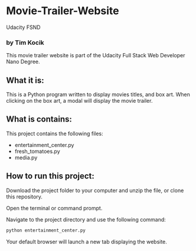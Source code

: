 # Movie-Trailer-Website
Udacity FSND 
### by Tim Kocik
This movie trailer website is part of the Udacity Full Stack Web Developer Nano Degree. 
## What it is:
This is a Python program written to display movies titles, and box art. When clicking on the box art, a modal will display the movie trailer. 
## What is contains:
This project contains the following files:
* entertainment_center.py
* fresh_tomatoes.py
* media.py
## How to run this project:
Download the project folder to your computer and unzip the file, or clone this repository.

Open the terminal or command prompt.

Navigate to the project directory and use the following command:

```bash
python entertainment_center.py
```
Your default browser will launch a new tab displaying the website. 


